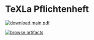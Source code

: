 # TeXLa Pflichtenheft

[![download main.pdf](https://img.shields.io/badge/build-main.pdf-green)](https://git.scc.kit.edu/api/v4/projects/40906/jobs/artifacts/main/raw/main.pdf?job=build)

[![browse artifacts](https://img.shields.io/badge/browse_artifacts-grey)](https://git.scc.kit.edu/pse-sose-2023-latex-team-2/pflichtenheft/-/jobs/artifacts/main/browse?job=build)

